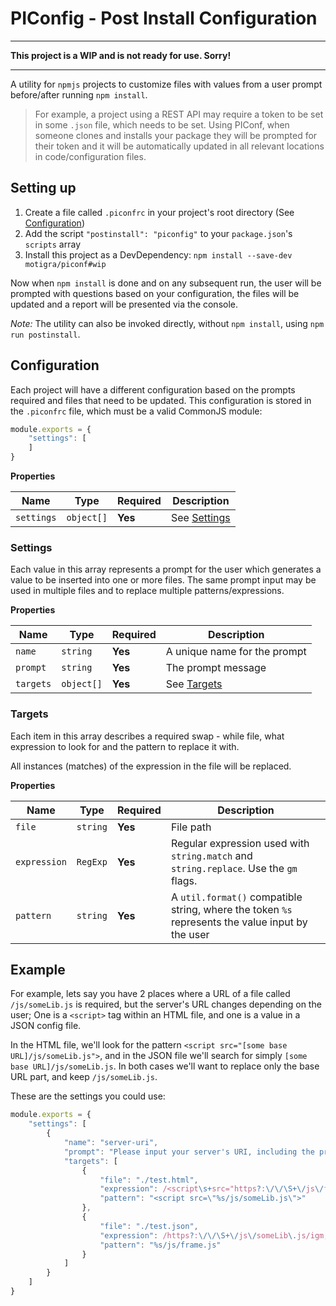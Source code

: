 # PIConfig - Post Install Configuration

___
**This project is a WIP and is not ready for use. Sorry!**
___

A utility for `npmjs` projects to customize files with values from a user prompt before/after running `npm install`.

> For example, a project using a REST API may require a token to be set in some `.json` file, which needs to be set. Using PIConf, when someone clones and installs your package they will be prompted for their token and it will be automatically updated in all relevant locations in code/configuration files.

## Setting up

1. Create a file called `.piconfrc` in your project's root directory (See [Configuration](#configuration))
1. Add the script `"postinstall": "piconfig"` to your `package.json`'s `scripts` array
1. Install this project as a DevDependency: `npm install --save-dev motigra/piconf#wip`

Now when `npm install` is done and on any subsequent run, the user will be prompted with questions based on your configuration, the files will be updated and a report will be presented via the console.

*Note:* The utility can also be invoked directly, without `npm install`, using `npm run postinstall`.

## Configuration

Each project will have a different configuration based on the prompts required and files that need to be updated. This configuration is stored in the `.piconfrc` file, which must be a valid CommonJS module:

``` js
module.exports = {
    "settings": [
    ]
}
```

**Properties**

| Name       | Type       | Required | Description               |
|------------|------------|----------|---------------------------|
| `settings` | `object[]` | **Yes**  | See [Settings](#settings) |


### Settings

Each value in this array represents a prompt for the user which generates a value to be inserted into one or more files. The same prompt input may be used in multiple files and to replace multiple patterns/expressions.

**Properties**

| Name      | Type       | Required | Description                  |
|-----------|------------|----------|------------------------------|
| `name`    | `string`   | **Yes**  | A unique name for the prompt |
| `prompt`  | `string`   | **Yes**  | The prompt message           |
| `targets` | `object[]` | **Yes**  | See [Targets](#targets)      |

### Targets

Each item in this array describes a required swap - while file, what expression to look for and the pattern to replace it with.

All instances (matches) of the expression in the file will be replaced.

**Properties**

| Name         | Type     | Required | Description                                                                                      |
|--------------|----------|----------|--------------------------------------------------------------------------------------------------|
| `file`       | `string` | **Yes**  | File path                                                                                        |
| `expression` | `RegExp` | **Yes**  | Regular expression used with `string.match` and `string.replace`. Use the `gm` flags.            |
| `pattern`    | `string` | **Yes**  | A `util.format()` compatible string, where the token `%s` represents the value input by the user |

## Example

For example, lets say you have 2 places where a URL of a file called `/js/someLib.js` is required, but the server's URL changes depending on the user; One is a `<script>` tag within an HTML file, and one is a value in a JSON config file.

In the HTML file, we'll look for the pattern `<script src="[some base URL]/js/someLib.js">`, and in the JSON file we'll search for simply `[some base URL]/js/someLib.js`. In both cases we'll want to replace only the base URL part, and keep `/js/someLib.js`.

These are the settings you could use:

``` js
module.exports = {
    "settings": [
        {
            "name": "server-uri",
            "prompt": "Please input your server's URI, including the protocol and port. For example: 'https://localhost:3000'",
            "targets": [
                {
                    "file": "./test.html",
                    "expression": /<script\s+src="https?:\/\/\S+\/js\/frame\.js"\s*>/igm,
                    "pattern": "<script src=\"%s/js/someLib.js\">"
                },
                {
                    "file": "./test.json",
                    "expression": /https?:\/\/\S+\/js\/someLib\.js/igm,
                    "pattern": "%s/js/frame.js"
                }
            ]
        }
    ]
}
```